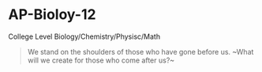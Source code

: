 # AP-Bioloy-12
College Level Biology/Chemistry/Physisc/Math

> We stand on the shoulders of those who have gone before us. ~What will we create for those who come after us?~
